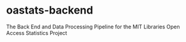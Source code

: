oastats-backend
===============

The Back End and Data Processing Pipeline for the MIT Libraries Open Access Statistics Project
